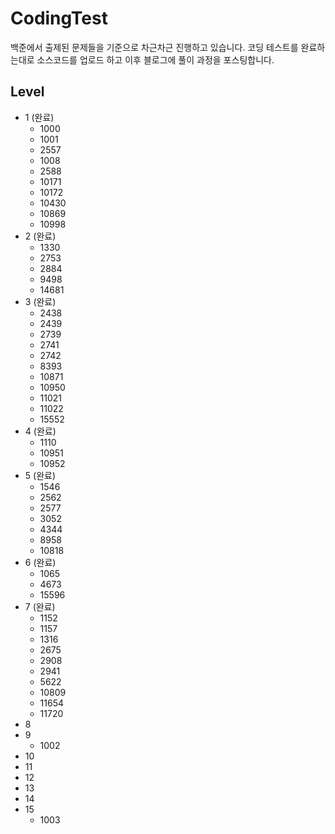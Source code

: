 # CodingTest
백준에서 출제된 문제들을 기준으로 차근차근 진행하고 있습니다.
코딩 테스트를 완료하는대로 소스코드를 업로드 하고 이후 블로그에 풀이 과정을 포스팅합니다.

## Level
* 1 (완료)
    * 1000
    * 1001
    * 2557
    * 1008
    * 2588
    * 10171
    * 10172
    * 10430
    * 10869
    * 10998
* 2 (완료)
    * 1330
    * 2753
    * 2884
    * 9498
    * 14681
* 3 (완료)
    * 2438
    * 2439
    * 2739
    * 2741
    * 2742
    * 8393
    * 10871
    * 10950
    * 11021
    * 11022
    * 15552
* 4 (완료)
    * 1110
    * 10951
    * 10952
* 5 (완료)
    * 1546
    * 2562
    * 2577
    * 3052
    * 4344
    * 8958
    * 10818
* 6 (완료)
    * 1065
    * 4673
    * 15596
* 7 (완료)
    * 1152
    * 1157
    * 1316
    * 2675
    * 2908
    * 2941
    * 5622
    * 10809
    * 11654
    * 11720
* 8
* 9
    * 1002
* 10
* 11
* 12
* 13
* 14
* 15
    * 1003
